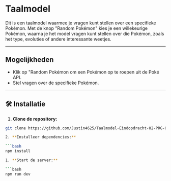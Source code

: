 # Taalmodel

Dit is een taalmodel waarmee je vragen kunt stellen over een specifieke Pokémon. Met de knop "Random Pokémon" kies je een willekeurige Pokémon, waarna je het model vragen kunt stellen over die Pokémon, zoals het type, evoluties of andere interessante weetjes.

---

## Mogelijkheden

- Klik op "Random Pokémon om een Pokémon op te roepen uit de Poké API.
- Stel vragen over de specifieke Pokémon.

---

## 🛠️ Installatie

1. **Clone de repository:**

```bash
git clone https://github.com/Justin4625/Taalmodel-Eindopdracht-02-PRG-08.git

2. **Installeer dependencies:**

```bash
npm install

1. **Start de server:**

```bash
npm run dev
